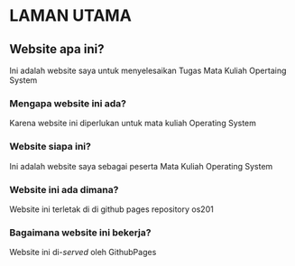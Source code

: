 # LAMAN UTAMA

## Website apa ini?
Ini adalah website saya untuk menyelesaikan Tugas Mata Kuliah Opertaing System

### Mengapa website ini ada?
Karena website ini diperlukan untuk mata kuliah Operating System

### Website siapa ini?
Ini adalah website saya sebagai peserta Mata Kuliah Operating System

### Website ini ada dimana?
Website ini terletak di di github pages repository os201

### Bagaimana website ini bekerja?
Website ini di-*served* oleh GithubPages